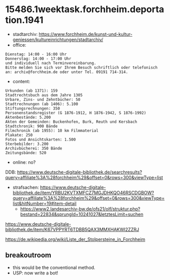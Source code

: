 # 15486.1weektask.forchheim.deportation.1941
- stadtarchiv: <https://www.forchheim.de/kunst-und-kultur-geniessen/kultureinrichtungen/stadtarchiv/>
- office:
```
Dienstag: 14:00 - 16:00 Uhr
Donnerstag: 14:00 - 17:00 Uhr
und individuell nach Terminvereinbarung.
Bitte melden Sie sich vor Ihrem Besuch schriftlich oder telefonisch an: archiv@forchheim.de oder unter Tel. 09191 714-314.
```
- content:
```
Urkunden (ab 1371): 159
Stadtrechtsbuch aus dem Jahre 1305
Urbare, Zins- und Zehntbücher: 50
Stadtrechnungen (ab 1406): 5.100
Stiftungsrechnungen: 350
Personenstandsregister (G 1876-1912, H 1876-1942, S 1876-1992)
Aktenbestände: 5.200
Akten der Gemeinden: Buckenhofen, Burk, Reuth und Kersbach
Stadtchronik: 900 Bände
Filmchronik (ab 1955): 10 km Filmmaterial
Plakate: 250
Fotos und Ansichtskarten: 1.500
Sterbebilder: 3.200
Archivbücherei: 350 Bände
Zeitungsbände: 520
```

- online: no?

DDB: <https://www.deutsche-digitale-bibliothek.de/searchresults?query=affiliate%3A%28forchheim%29&offset=0&rows=300&viewType=list>

- strafsachen:
<https://www.deutsche-digitale-bibliothek.de/item/YRBU2KVTXMFCZ7MGJDHKQO46RSCDGBOW?query=affiliate%3A%28forchheim%29&offset=0&rows=300&viewType=list&hitNumber=19#item-detail>
  - <https://www2.landesarchiv-bw.de/ofs21/olf/struktur.php?bestand=22834&sprungId=10241027&letztesLimit=suchen>

<https://www.deutsche-digitale-bibliothek.de/item/K67VPPYRT6TDBB5QAX3MMXHAKWI2ZZRJ>

<https://de.wikipedia.org/wiki/Liste_der_Stolpersteine_in_Forchheim>


## breakoutroom
- this would be the conventional method.
- USP: now write a bot!